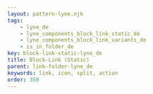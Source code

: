 ```yaml
---
layout: pattern-lyne.njk
tags: 
    - lyne_de
    - lyne_components_block_link_static_de
    - lyne_components_block_link_variants_de
    - is_in_folder_de
key: block-link-static-lyne_de
title: Block-Link (Static)
parent: link-folder-lyne_de
keywords: link, icon, split, action
order: 350
---
```

